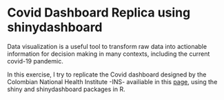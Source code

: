 # Covid Dashboard Replica using shinydashboard

Data visualization is a useful tool to transform raw data into actionable information for decision making in many contexts, including the current covid-19 pandemic.

In this exercise, I try to replicate the Covid dashboard designed by the Colombian National Health Institute -INS- availiable in this [page](https://www.ins.gov.co/Noticias/paginas/coronavirus.aspx), using the shiny and shinydashboard packages in R.
